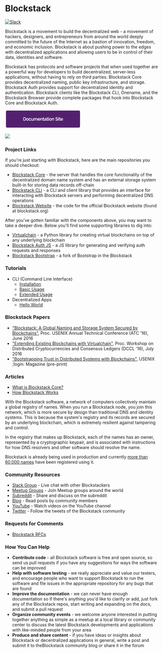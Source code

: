 # Blockstack

[![Slack](http://slack.blockstack.org/badge.svg)](http://slack.blockstack.org/)

Blockstack is a movement to build the decentralized web - a movement of hackers, designers, and entrepreneurs from around the world deeply committed to the future of the Internet as a bastion of innovation, freedom, and economic inclusion. Blockstack is about pushing power to the edges with decentralized applications and allowing users to be in control of their data, identities and software.

Blockstack has protocols and software projects that when used together are a powerful way for developers to build decentralized, server-less applications, without having to rely on third parties. Blockstack Core provides decentralized naming, public key infrastructure, and storage. Blockstack Auth provides support for decentralized identity and authentication. Blockstack clients like the Blockstack CLI, Onename, and the Blockstack Browser provide complete packages that hook into Blockstack Core and Blockstack Auth.

<p>
<a href="https://blockstack.org/docs">
<img src="/images/documentation-site-2x.png" data-canonical-src="/images/documentation-site-2x.png" width="250" height="62" />
</a>
</p>

<p>
<img src="https://raw.githubusercontent.com/blockstack/blockstack/master/images/bsk-architecture-diagram3.png" data-canonical-src="https://raw.githubusercontent.com/blockstack/blockstack/master/images/bsk-architecture-diagram3.png" />
</p>

### Project Links

If you're just starting with Blockstack, here are the main repositories you should checkout: 

- [Blockstack Core](https://github.com/blockstack/blockstack-core) - the server that handles the core functionality of the decentralized domain name system and has an external storage system built-in for storing data records off-chain
- [Blockstack CLI](https://github.com/blockstack/blockstack-cli) - a CLI and client library that provides an interface for interacting with Blockstack servers and performing decentralized DNS operations
- [Blockstack Website](https://github.com/blockstack/blockstack-site) - the code for the official Blockstack website (found at blockstack.org)

After you've gotten familiar with the components above, you may want to take a deeper dive. Below you'll find some supporting libraries to dig into:

- [Virtualchain](https://github.com/blockstack/virtualchain) - a Python library for creating virtual blockchains on top of any underlying blockchain
- [Blockstack Auth JS](https://github.com/blockstack/blockstack-auth-js) - a JS library for generating and verifying auth requests and responses
- [Blockstack Bootstrap](https://github.com/blockstack/blockstack-bootstrap) - a fork of Bootstrap in the Blockstack

### Tutorials

- CLI (Command Line Interface)
  - [Installation](https://blockstack.org/tutorials/installation)
  - [Basic Usage](https://blockstack.org/tutorials/basic-usage)
  - [Extended Usage](https://blockstack.org/tutorials/extended-usage)
- Decentralized Apps
  - [Hello World](https://blockstack.org/tutorials/hello-world)

### Blockstack Papers

- ["Blockstack: A Global Naming and Storage System Secured by Blockchains"](https://github.com/blockstack/blockstack/blob/master/papers/blockstack_usenix16.pdf), Proc. USENIX Annual Technical Conference (ATC ’16), June 2016
- ["Extending Existing Blockchains with Virtualchain"](https://github.com/blockstack/blockstack/blob/master/papers/virtualchain_dccl16.pdf), Proc. Workshop on Distributed Cryptocurrencies and Consensus Ledgers (DCCL '16), July 2016
- ["Bootstrapping Trust in Distributed Systems with Blockchains"](https://github.com/blockstack/blockstack/blob/master/papers/blockstack_login16.pdf), USENIX ;login: Magazine (pre-print)

### Articles

- [What is Blockstack Core?](https://blockstack.org/articles/blockstack-core)
- [How Blockstack Works](https://blockstack.org/articles/how-blockstack-works)

With the Blockstack software, a network of computers collectively maintain a global registry of names. When you run a Blockstack node, you join this network, which is more secure by design than traditional DNS and identity systems. This is because the system's registry and its records are secured by an underlying blockchain, which is extremely resilient against tampering and control.

In the registry that makes up Blockstack, each of the names has an owner, represented by a cryptographic keypair, and is associated with instructions for how DNS resolvers and other software should resolve the name.

Blockstack is already being used in production and currently [more than 60,000 names](https://resolver.onename.com/v2/namespaces) have been registered using it.

### Community Resources

- [Slack Group](http://chat.blockstack.org) - Live chat with other Blockstackers
- [Meetup Groups](http://www.meetup.com/topics/blockstack/) - Join Meetup groups around the world
- [Subreddit](https://www.reddit.com/r/blockstack) - Share and discuss on the subreddit
- [Blog](https://blog.blockstack.org/) - Read posts by community members
- [YouTube](https://www.youtube.com/channel/UC3J2iHnyt2JtOvtGVf_jpHQ) - Watch videos on the YouTube channel
- [Twitter](https://twitter.com/blockstackorg) - Follow the tweets of the Blockstack community

### Requests for Comments

- [Blockstack RFCs](/blockstack-rfcs.md)

### How You Can Help

- **Contribute code** - all Blockstack software is free and open source, so send us pull requests if you have any suggestions for ways the software can be improved
- **Help with software testing** - we really appreciate and value our testers, and encourage people who want to support Blockstack to run the software and file issues in the appropriate repository for any bugs that are found
- **Improve the documentation** - we can never have enough documentation so if there's anything you'd like to clarify or add, just fork any of the Blockstack repos, start writing and expanding on the docs, and submit a pull request
- **Organize community events** - we welcome anyone interested in putting together anything as simple as a meetup at a local library or community center to discuss the latest Blockstack developments and applications with like-minded people from your area
- **Produce and share content** - if you have ideas or insights about Blockstack or decentralized applications in general, write a post and submit it to theBlockstack community blog or share it in the forum
